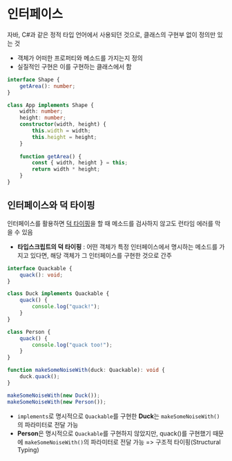 # 인터페이스
자바, C#과 같은 정적 타입 언어에서 사용되던 것으로, 클래스의 구현부 없이 정의만 있는 것
* 객체가 어떠한 프로퍼티와 메소드를 가지는지 정의
* 실질적인 구현은 이를 구현하는 클래스에서 함

```typescript
interface Shape {
    getArea(): number;
}

class App implements Shape {
    width: number;
    height: number;
    constructor(width, height) {
        this.width = width;
        this.height = height;
    }
    
    function getArea() {
        const { width, height } = this;
        return width * height;
    }
}
```

## 인터페이스와 덕 타이핑

인터페이스를 활용하면 [덕 타이핑](https://ko.wikipedia.org/wiki/%EB%8D%95_%ED%83%80%EC%9D%B4%ED%95%91)을 할 때 메소드를 검사하지 않고도 런타임 에러를 막을 수 있음
* **타입스크립트의 덕 타이핑** : 어떤 객체가 특정 인터페이스에서 명시하는 메소드를 가지고 있다면, 해당 객체가 그 인터페이스를 구현한 것으로 간주 

```typescript
interface Quackable {
    quack(): void;
}

class Duck implements Quackable {
    quack() {
        console.log("quack!");
    }
}

class Person {
    quack() {
        console.log("quack too!");
    }
}

function makeSomeNoiseWith(duck: Quackable): void {
    duck.quack();
}

makeSomeNoiseWith(new Duck());
makeSomeNoiseWith(new Person());
```

* `implements`로 명시적으로 `Quackable`를 구현한 **Duck**는 `makeSomeNoiseWith()`의 파라미터로 전달 가능
* **Person**은 명시적으로 `Quackable`를 구현하지 않았지만, quack()를 구현했기 때문에 `makeSomeNoiseWith()`의 파라미터로 전달 가능 => 구조적 타이핑(Structural Typing)

